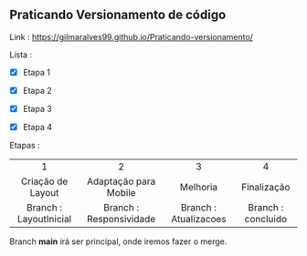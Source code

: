 
## Praticando Versionamento de código

Link : https://gilmaralves99.github.io/Praticando-versionamento/

Lista :

- [x] Etapa 1
- [x] Etapa 2
- [x] Etapa 3
- [x] Etapa 4


Etapas :

<table align="center">
<tr align="center">
<td color="red">1</td>
<td>2</td>
<td>3</td>
<td>4</td>
</tr >

<tr align="center">
<Td>Criação de Layout </td>
<Td>Adaptação para Mobile</td>
<Td>Melhoria</td>
<td>Finalização</td>
<tr align="center">
<td>Branch : LayoutInicial</td>
<td>Branch : Responsividade</td>
<td>Branch : Atualizacoes </td>
<td>Branch : concluido</td>
</tr>
</table>


Branch **main** irá ser  principal, onde iremos fazer o merge.
